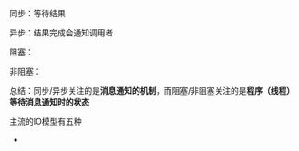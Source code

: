 同步：等待结果

异步：结果完成会通知调用者

阻塞：

非阻塞：

总结：同步/异步关注的是**消息通知的机制**，而阻塞/非阻塞关注的是**程序（线程）等待消息通知时的状态**



主流的IO模型有五种

- 

